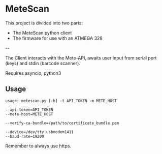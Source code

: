 
MeteScan
========


This project is divided into two parts:
* The MeteScan python client
* The firmware for use with an ATMEGA 328 


--

The Client interacts with the Mete-API,
awaits user input from serial port (keys) and 
stdin (barcode scanner).

Requires asyncio, python3

## Usage

    usage: metescan.py [-h] -t API_TOKEN -m METE_HOST

    --api-token=API_TOKEN
    --mete-host=METE_HOST

    --verify-ca-bundle=/path/to/certificate_bundle.pem

    --device=/dev/tty.usbmodem1411
    --baud-rate=19200

Remember to always use https.


